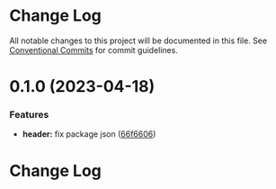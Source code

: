 # Change Log

All notable changes to this project will be documented in this file.
See [Conventional Commits](https://conventionalcommits.org) for commit guidelines.

# 0.1.0 (2023-04-18)


### Features

* **header:** fix package json ([66f6606](https://github.com/inavac182/ui-react/commit/66f6606c70feeb8585dcde890051903cb366b387))





# Change Log
